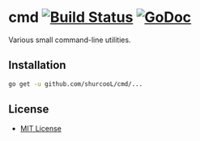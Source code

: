 # cmd [![Build Status](https://travis-ci.org/shurcooL/cmd.svg?branch=master)](https://travis-ci.org/shurcooL/cmd) [![GoDoc](https://godoc.org/github.com/shurcooL/cmd?status.svg)](https://godoc.org/github.com/shurcooL/cmd)

Various small command-line utilities.

Installation
------------

```bash
go get -u github.com/shurcooL/cmd/...
```

License
-------

-	[MIT License](http://opensource.org/licenses/mit-license.php)
